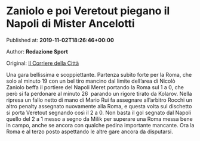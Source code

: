 
# Zaniolo e poi Veretout piegano il Napoli di Mister Ancelotti

Published at: **2019-11-02T18:26:46+00:00**

Author: **Redazione Sport**

Original: [Il Corriere della Città](https://www.ilcorrieredellacitta.com/news/sport/zaniolo-e-poi-veretut-piegano-il-napoli-di-mister-ancelotti.html)

Una gara bellissima e scoppiettante. Partenza subito forte per la Roma, che solo al minuto 19 con un bel tiro mancino dal limite dell’area di Nicolò Zaniolo beffa il portiere del Napoli Meret portando la Roma sul 1 a 0, che però si fa perdonare al minuto 26  parando un rigore tirato da Kolarov. Nella ripresa un fallo netto di mano di Mario Rui fa assegnare all’arbitro Rocchi un altro penalty assegnato nuovamente alla Roma, e questa volta sul dischetto si porta Veretout segnando così il 2 a 0. Non basta il gol segnato dal Napoli quello del 2 a 1 messo a segno da Milik per superare una Roma messa bene in campo, anche se ancora con qualche pedina importante mancante. Ora la Roma e al terzo posto aspettando le altre gare ancora da disputarsi.
